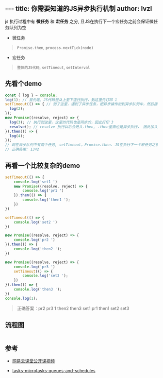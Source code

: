 ﻿﻿---
title: 你需要知道的JS异步执行机制
author: lvzl
---
<!-- # 你需要知道的JS异步执行机制 -->

js 执行过程中有 **微任务** 和 **宏任务** 之分, 且JS在执行下一个宏任务之前会保证微任务队列为空

- 微任务
> `Promise.then`, `process.nextTick(node)`
- 宏任务
> `整体的JS代码`, `setTimeout`, `setInterval`


## 先看个demo

```javascript
const { log } = console;
log(1); // 首先呢，JS代码是从上至下逐行执行，到这里先打印 1
setTimeout(() => { // 到了这里，遇到了异步任务，把异步操作加到异步队列中，然后接着往下执行JS代码
  log(2);
});
new Promise((resolve, reject) => { 
  log(3); // 执行到这里，这里的代码也是同步的，因此打印 3
  resolve(); // resolve 执行以后会进入.then, .then里面也是异步执行， 因此加入异步队列，整个的JS代码第一次就执行完了
}).then(() => {
  log(4);
});
// 现在异步队列中有两个任务, setTimeout，Promise.then. JS在执行下一个宏任务之前会保证微任务队列为空，因此会先打印 4, 再打印 2
// 正确答案: 1342
```

## 再看一个比较复杂的demo

```js
setTimeout(() => {
    console.log('set1 ')
    new Promise((resolve, reject) => {
        console.log('pr1 ')
    }).then(() => {
        console.log('then1 ');
    })
})

setTimeout(() => {
    console.log('set2 ')
})

new Promise((resolve, reject) => {
    console.log('pr2 ')
}).then(() => {
    console.log('then2 ');
})

new Promise((resolve, reject) => {
    console.log('pr3 ')
    setTimeout(() => {
        console.log('set3 ');
    })
}).then(() => {
    console.log('then3 ');
})
console.log(1);
```

> 正确答案：pr2 pr3 1 then2 then3 set1 pr1 then1 set2 set3

## 流程图

<img :src="$withBase('/assets/img/js-excute.svg')"></img>

## 参考

- [网易云课堂公开课视频](https://study.163.com/course/courseLearn.htm?courseId=1210407064)

- [tasks-microtasks-queues-and-schedules](https://jakearchibald.com/2015/tasks-microtasks-queues-and-schedules)